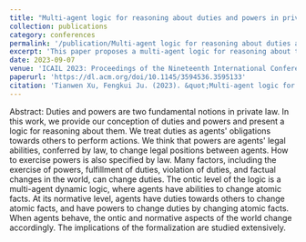 ```yaml
---
title: "Multi-agent logic for reasoning about duties and powers in private law"
collection: publications
category: conferences
permalink: '/publication/Multi-agent logic for reasoning about duties and powers in private law'
excerpt: 'This paper proposes a multi-agent logic for reasoning about two fundamental legal concepts: duties and powers.'
date: 2023-09-07
venue: 'ICAIL 2023: Proceedings of the Nineteenth International Conference on Artificial Intelligence and Law. ACM'
paperurl: 'https://dl.acm.org/doi/10.1145/3594536.3595133'
citation: 'Tianwen Xu, Fengkui Ju. (2023). &quot;Multi-agent logic for reasoning about duties and powers in private law 3.&quot; <i>ICAIL 2023: Proceedings of the Nineteenth International Conference on Artificial Intelligence and Law</i>. ACM.'
---
```


Abstract: Duties and powers are two fundamental notions in private law. In this work, we provide our conception of duties and powers and present a logic for reasoning about them. We treat duties as agents' obligations towards others to perform actions. We think that powers are agents' legal abilities, conferred by law, to change legal positions between agents. How to exercise powers is also specified by law. Many factors, including the exercise of powers, fulfillment of duties, violation of duties, and factual changes in the world, can change duties. The ontic level of the logic is a multi-agent dynamic logic, where agents have abilities to change atomic facts. At its normative level, agents have duties towards others to change atomic facts, and have powers to change duties by changing atomic facts. When agents behave, the ontic and normative aspects of the world change accordingly. The implications of the formalization are studied extensively.
